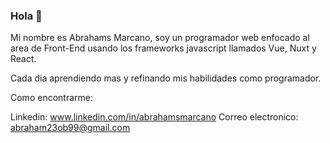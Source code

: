 ### Hola 👋

Mi nombre es Abrahams Marcano, soy un programador web enfocado al area de Front-End usando los frameworks javascript llamados Vue, Nuxt y React. 

Cada dia aprendiendo mas y refinando mis habilidades como programador.

Como encontrarme:

Linkedin: www.linkedin.com/in/abrahamsmarcano
Correo electronico: abraham23ob99@gmail.com
<!--
**sadsleven/sadsleven** is a ✨ _special_ ✨ repository because its `README.md` (this file) appears on your GitHub profile.

Here are some ideas to get you started:

- 🔭 I’m currently working on ...
- 🌱 I’m currently learning ...
- 👯 I’m looking to collaborate on ...
- 🤔 I’m looking for help with ...
- 💬 Ask me about ...
- 📫 How to reach me: ...
- 😄 Pronouns: ...
- ⚡ Fun fact: ...
-->
